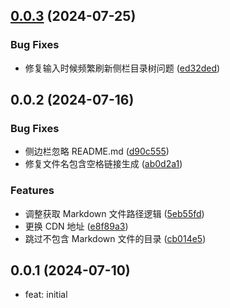## [0.0.3](https://github.com/zhyipeng/yank-note-extension-docsify/compare/v0.0.2...v0.0.3) (2024-07-25)


### Bug Fixes

* 修复输入时候频繁刷新侧栏目录树问题 ([ed32ded](https://github.com/zhyipeng/yank-note-extension-docsify/commit/ed32deda6644ba2ed9da993503ee111e39dbd86f))



## 0.0.2 (2024-07-16)


### Bug Fixes

* 侧边栏忽略 README.md ([d90c555](https://github.com/zhyipeng/yank-note-extension-docsify/commit/d90c555956e3b95edc684c188a4ab725e5e49e87))
* 修复文件名包含空格链接生成 ([ab0d2a1](https://github.com/zhyipeng/yank-note-extension-docsify/commit/ab0d2a111c801a57647e140d7890059102be8887))


### Features

* 调整获取 Markdown 文件路径逻辑 ([5eb55fd](https://github.com/zhyipeng/yank-note-extension-docsify/commit/5eb55fd6987b5551009450bbe7ccb6870368d226))
* 更换 CDN 地址 ([e8f89a3](https://github.com/zhyipeng/yank-note-extension-docsify/commit/e8f89a347038ba6d6dfd729ec4848a63dfc2bc8d))
* 跳过不包含 Markdown 文件的目录 ([cb014e5](https://github.com/zhyipeng/yank-note-extension-docsify/commit/cb014e55b519184036763425d07bc460009eb538))



## 0.0.1 (2024-07-10)
- feat: initial


